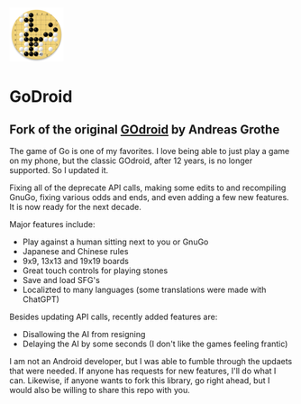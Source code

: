 
## ![GoDroid](app/src/main/res/mipmap-xhdpi/ic_launcher_round.webp)
# GoDroid
## Fork of the original [GOdroid](https://sourceforge.net/projects/godroid/) by Andreas Grothe
The game of Go is one of my favorites.  I love being able to just play a game on my phone, but the classic GOdroid, after 12 years, is no longer supported.  So I updated it.

Fixing all of the deprecate API calls, making some edits to and recompiling GnuGo, fixing various odds and ends, and even adding a few new features.  It is now ready for the next decade.  

Major features include:
- Play against a human sitting next to you or GnuGo
- Japanese and Chinese rules
- 9x9, 13x13 and 19x19 boards
- Great touch controls for playing stones
- Save and load SFG's
- Localizted to many languages (some translations were made with ChatGPT)

Besides updating API calls, recently added features are:
- Disallowing the AI from resigning
- Delaying the AI by some seconds (I don't like the games feeling frantic)

I am not an Android developer, but I was able to fumble through the updaets that were needed.  If anyone has requests for new features, I'll do what I can.  Likewise, if anyone wants to fork this library, go right ahead, but I would also be willing to share this repo with you.